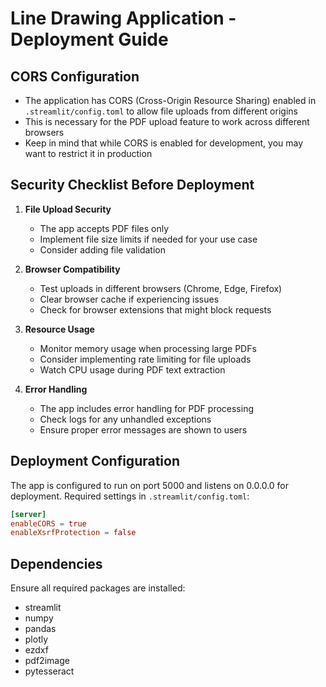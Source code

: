 
# Line Drawing Application - Deployment Guide

## CORS Configuration
- The application has CORS (Cross-Origin Resource Sharing) enabled in `.streamlit/config.toml` to allow file uploads from different origins
- This is necessary for the PDF upload feature to work across different browsers
- Keep in mind that while CORS is enabled for development, you may want to restrict it in production

## Security Checklist Before Deployment
1. **File Upload Security**
   - The app accepts PDF files only
   - Implement file size limits if needed for your use case
   - Consider adding file validation

2. **Browser Compatibility**
   - Test uploads in different browsers (Chrome, Edge, Firefox)
   - Clear browser cache if experiencing issues
   - Check for browser extensions that might block requests

3. **Resource Usage**
   - Monitor memory usage when processing large PDFs
   - Consider implementing rate limiting for file uploads
   - Watch CPU usage during PDF text extraction

4. **Error Handling**
   - The app includes error handling for PDF processing
   - Check logs for any unhandled exceptions
   - Ensure proper error messages are shown to users

## Deployment Configuration
The app is configured to run on port 5000 and listens on 0.0.0.0 for deployment.
Required settings in `.streamlit/config.toml`:
```toml
[server]
enableCORS = true
enableXsrfProtection = false
```

## Dependencies
Ensure all required packages are installed:
- streamlit
- numpy
- pandas
- plotly
- ezdxf
- pdf2image
- pytesseract
